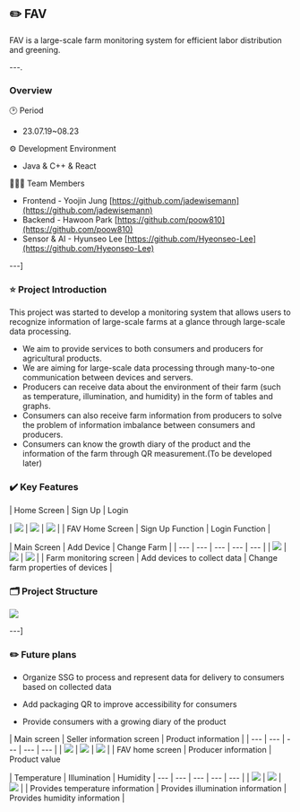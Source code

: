 ## ✏️ FAV

FAV is a large-scale farm monitoring system for efficient labor distribution and greening. 

---.

### Overview

🕑 Period

- 23.07.19~08.23

⚙️ Development Environment

- Java & C++ & React

👨‍👧‍👦 Team Members

- Frontend - Yoojin Jung [https://github.com/jadewisemann](https://github.com/jadewisemann)
- Backend - Hawoon Park [https://github.com/poow810](https://github.com/poow810)
- Sensor & AI - Hyunseo Lee [https://github.com/Hyeonseo-Lee](https://github.com/Hyeonseo-Lee)

---]

### ⭐ Project Introduction

This project was started to develop a monitoring system that allows users to recognize information of large-scale farms at a glance through large-scale data processing.

- We aim to provide services to both consumers and producers for agricultural products.
- We are aiming for large-scale data processing through many-to-one communication between devices and servers.
- Producers can receive data about the environment of their farm (such as temperature, illumination, and humidity) in the form of tables and graphs.
- Consumers can also receive farm information from producers to solve the problem of information imbalance between consumers and producers.
- Consumers can know the growth diary of the product and the information of the farm through QR measurement.(To be developed later)

### ✔️ Key Features

| Home Screen | Sign Up | Login

| <img src="https://github.com/jadewisemann/Smart_Farm_Monitoring_System/assets/111109429/5513bb9a-53bf-4c46-81a8-442bc24a8b51"/> | <img src="https://github.com/jadewisemann/Smart_Farm_Monitoring_System/assets/111109429/53451a4e-2b19-48d0-877a-d48db3fdb0e2"/> | <img src="https://github.com/jadewisemann/Smart_Farm_Monitoring_System/assets/111109429/365360d9-c923-4276-aa51-af1ff55d9972"/> |
| FAV Home Screen | Sign Up Function | Login Function |

| Main Screen | Add Device | Change Farm |
| --- | --- | --- | --- | --- |
| <img src=””/> | <img src="https://github.com/jadewisemann/Smart_Farm_Monitoring_System/assets/111109429/2bac3233-0857-480c-b62f-e18a95849c0b"/> | <img src="https://github.com/jadewisemann/Smart_Farm_Monitoring_System/assets/111109429/dae619fd-c50b-4e78-a5f3-f0c66d8cb2a7"/> |
| Farm monitoring screen | Add devices to collect data | Change farm properties of devices |

### 🗂️ Project Structure

<img src="https://github.com/jadewisemann/Smart_Farm_Monitoring_System/assets/111109429/ad149e3d-b538-49c4-9743-f030125da725"/>

---]
### ✏️ Future plans

- Organize SSG to process and represent data for delivery to consumers based on collected data

- Add packaging QR to improve accessibility for consumers

- Provide consumers with a growing diary of the product

| Main screen | Seller information screen | Product information |
| --- | --- | --- | --- | --- |
| <img src=https://github.com/jadewisemann/Smart_Farm_Monitoring_System/assets/111109429/cd67407e-9e43-43b1-a2fb-9a8b4ef8dd9c/> | <img src=https://github.com/jadewisemann/Smart_Farm_Monitoring_System/assets/111109429/1ea8235e-f323-4070-8e26-207d0cb75a31/> | <img src=https://github.com/jadewisemann/Smart_Farm_Monitoring_System/assets/111109429/ea148398-527b-43fa-badd-d863b0bd25fd/> |
| FAV home screen | Producer information | Product value

| Temperature | Illumination | Humidity
| --- | --- | --- | --- | --- |
| <img src=https://github.com/jadewisemann/Smart_Farm_Monitoring_System/assets/111109429/356ed655-4b8b-4db9-af04-db2a719f41d8/> | <img src=https://github.com/jadewisemann/Smart_Farm_Monitoring_System/assets/111109429/9c2ff9e6-40d9-463f-afd3-ed69c0130f08/> | <img src=https://github.com/jadewisemann/Smart_Farm_Monitoring_System/assets/111109429/85d8de08-00e3-43ef-a2f3-9e6c38ce1a88/> |
| Provides temperature information | Provides illumination information | Provides humidity information |
